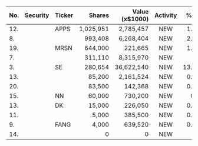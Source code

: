 No. | Security | Ticker | Shares | Value (x$1000) | Activity | % Port
|--- | --- | --- | ---:| ---:|:---:| ---:|
 12.||APPS</a>|1,025,951|2,785,457|NEW|1.14%|<a href=rel="bookmark"></a>
8.|||993,408|6,268,404|NEW|2.26%|rel="bookmark"></a>
19.||MRSN</a>|644,000|221,665|NEW|1.41%|<a href=rel="bookmark"></a>
7.|||311,110|8,315,970|NEW|3%|rel="bookmark"></a>
3.||SE</a>|280,654|36,622,540|NEW|13.19%|<a href=rel="bookmark"></a>
13.|||85,200|2,161,524|NEW|0.88%|rel="bookmark"></a>
20.|||83,500|142,368|NEW|0.91%|rel="bookmark"></a>
15.||NN</a>|60,000|730,200|NEW|0.3%|<a href=rel="bookmark"></a>
13.||DK</a>|15,000|226,050|NEW|0.46%|<a href=rel="bookmark"></a>
11.|||5,000|385,500|NEW|0.03%|rel="bookmark"></a>
9.||FANG</a>|4,000|639,520|NEW|0.05%|<a href=rel="bookmark"></a>
14.|||0|0|NEW|0%|rel="bookmark"></a>
